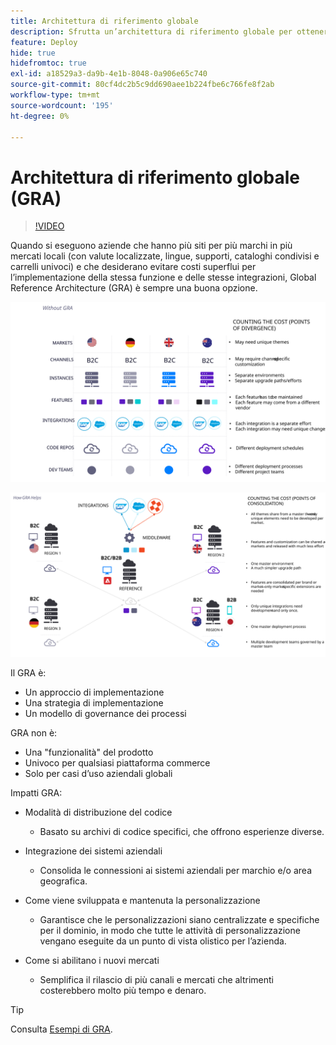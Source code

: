 ```yaml
---
title: Architettura di riferimento globale
description: Sfrutta un’architettura di riferimento globale per ottenere il massimo dall’implementazione di Adobe Commerce.
feature: Deploy
hide: true
hidefromtoc: true
exl-id: a18529a3-da9b-4e1b-8048-0a906e65c740
source-git-commit: 80cf4dc2b5c9dd690aee1b224fbe6c766fe8f2ab
workflow-type: tm+mt
source-wordcount: '195'
ht-degree: 0%

---
```



# Architettura di riferimento globale (GRA)

>[!VIDEO](https://video.tv.adobe.com/v/3410528/?quality=12&learn=on)

Quando si eseguono aziende che hanno più siti per più marchi in più mercati locali (con valute localizzate, lingue, supporti, cataloghi condivisi e carrelli univoci) e che desiderano evitare costi superflui per l’implementazione della stessa funzione e delle stesse integrazioni, Global Reference Architecture (GRA) è sempre una buona opzione.

![Tabella che illustra il costo della divergenza nell’architettura](../../../assets/playbooks/divergent-architecture.svg)

![Tabella che illustra il costo del consolidamento nell&#39;architettura](../../../assets/playbooks/consolidated-architecture.svg)

Il GRA è:

- Un approccio di implementazione
- Una strategia di implementazione
- Un modello di governance dei processi

GRA non è:

- Una &quot;funzionalità&quot; del prodotto
- Univoco per qualsiasi piattaforma commerce
- Solo per casi d’uso aziendali globali

Impatti GRA:

- Modalità di distribuzione del codice

   - Basato su archivi di codice specifici, che offrono esperienze diverse.

- Integrazione dei sistemi aziendali

   - Consolida le connessioni ai sistemi aziendali per marchio e/o area geografica.

- Come viene sviluppata e mantenuta la personalizzazione

   - Garantisce che le personalizzazioni siano centralizzate e specifiche per il dominio, in modo che tutte le attività di personalizzazione vengano eseguite da un punto di vista olistico per l’azienda.

- Come si abilitano i nuovi mercati

   - Semplifica il rilascio di più canali e mercati che altrimenti costerebbero molto più tempo e denaro.

>[!TIP]
>
>Consulta [Esempi di GRA](examples.md).
